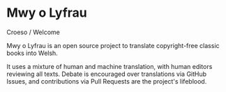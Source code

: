# Mwy o Lyfrau

Croeso / Welcome

Mwy o Lyfrau is an open source project to translate copyright-free classic books into Welsh.

It uses a mixture of human and machine translation, with human editors reviewing all texts. Debate is encouraged over translations via GitHub Issues, and contributions via Pull Requests are the project's lifeblood.

